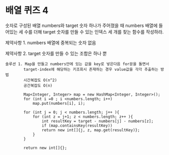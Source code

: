 # 배열 퀴즈 4
숫자로 구성된 배열 numbers와 target 숫자 하나가 주어졌을 때 numbers 배열에 들어있는 세 수를 더해 target 숫자를 만들 수 있는 인덱스 세 개를 찾는 함수를 작성하라.

제약사항 1. numbers 배열에 중복되는 숫자 없음

제약사항 2. target 숫자를 만들 수 있는 조합은 하나 뿐

```
솔루션 1. Map을 만들고 numbers안에 있는 값을 key로 넣은다음 for문을 돌면서
        target-index에 해당하는 키조회시 존재하는 경우 value값을 각각 추출하는 방법
        시간복잡도 O(n^2)
        공간복잡도 O(n)

        Map<Integer, Integer> map = new HashMap<Integer, Integer>();
        for (int i =0 ; i <numbers.length; i++)
            map.put(numbers[i], i);

        for (int j = 0; j < numbers.length; j++ ){
            for (int z = j+1; z < numbers.length; z++ ){
                int resultKey = target - numbers[j] - numbers[z];
                if (map.containsKey(resultKey))
                return new int[]{j, z, map.get(resultKey)};
            }
        }

        return new int[]{};
```